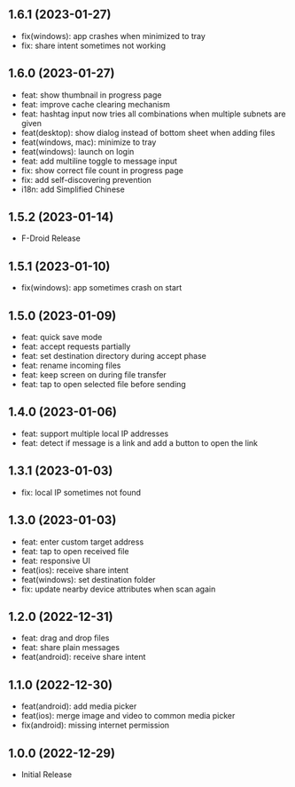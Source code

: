 ## 1.6.1 (2023-01-27)

- fix(windows): app crashes when minimized to tray
- fix: share intent sometimes not working

## 1.6.0 (2023-01-27)

- feat: show thumbnail in progress page
- feat: improve cache clearing mechanism
- feat: hashtag input now tries all combinations when multiple subnets are given
- feat(desktop): show dialog instead of bottom sheet when adding files
- feat(windows, mac): minimize to tray
- feat(windows): launch on login
- feat: add multiline toggle to message input
- fix: show correct file count in progress page
- fix: add self-discovering prevention
- i18n: add Simplified Chinese

## 1.5.2 (2023-01-14)

- F-Droid Release

## 1.5.1 (2023-01-10)

- fix(windows): app sometimes crash on start

## 1.5.0 (2023-01-09)

- feat: quick save mode
- feat: accept requests partially
- feat: set destination directory during accept phase
- feat: rename incoming files
- feat: keep screen on during file transfer
- feat: tap to open selected file before sending

## 1.4.0 (2023-01-06)

- feat: support multiple local IP addresses
- feat: detect if message is a link and add a button to open the link

## 1.3.1 (2023-01-03)

- fix: local IP sometimes not found

## 1.3.0 (2023-01-03)

- feat: enter custom target address
- feat: tap to open received file
- feat: responsive UI
- feat(ios): receive share intent
- feat(windows): set destination folder
- fix: update nearby device attributes when scan again

## 1.2.0 (2022-12-31)

- feat: drag and drop files
- feat: share plain messages
- feat(android): receive share intent

## 1.1.0 (2022-12-30)

- feat(android): add media picker
- feat(ios): merge image and video to common media picker
- fix(android): missing internet permission

## 1.0.0 (2022-12-29)

- Initial Release
